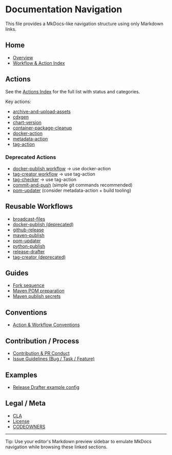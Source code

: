 # Documentation Navigation

This file provides a MkDocs-like navigation structure using only Markdown links.

## Home
- [Overview](../README.md)
- [Workflow & Action Index](README.md)

## Actions
See the [Actions Index](actions/README.md) for the full list with status and categories.

Key actions:
- [archive-and-upload-assets](../actions/archive-and-upload-assets/README.md)
- [cdxgen](../actions/cdxgen/README.md)
- [chart-version](../actions/chart-version/README.md)
- [container-package-cleanup](../actions/container-package-cleanup/README.md)
- [docker-action](../actions/docker-action/README.md)
- [metadata-action](../actions/metadata-action/README.md)
- [tag-action](../actions/tag-action/README.md)

### Deprecated Actions
- [docker-publish workflow](reusable/docker-publish.md) → use docker-action
- [tag-creator workflow](reusable/tag-creator.md) → use tag-action
- [tag-checker](../actions/tag-checker/README.md) → use tag-action
- [commit-and-push](../actions/commit-and-push/README.md) (simple git commands recommended)
- [pom-updater](../actions/pom-updater/README.md) (consider metadata-action + build tooling)

## Reusable Workflows
- [broadcast-files](reusable/broadcast-files.md)
- [docker-publish (deprecated)](reusable/docker-publish.md)
- [github-release](reusable/github-release.md)
- [maven-publish](reusable/maven-publish.md)
- [pom-updater](reusable/pom-updater.md)
- [python-publish](reusable/python-publish.md)
- [release-drafter](reusable/release-drafter.md)
- [tag-creator (deprecated)](reusable/tag-creator.md)

## Guides
- [Fork sequence](fork-sequence.md)
- [Maven POM preparation](maven-publish-pom-preparation_doc.md)
- [Maven publish secrets](maven-publish-secrets_doc.md)

## Conventions
- [Action & Workflow Conventions](conventions.md)

## Contribution / Process
- [Contribution & PR Conduct](code-of-conduct-prs.md)
- [Issue Guidelines (Bug / Task / Feature)](issue-guidelines.md)

## Examples
- [Release Drafter example config](examples/release-drafter-config.yml)

## Legal / Meta
- [CLA](../CLA/cla.md)
- [License](../LICENSE)
- [CODEOWNERS](../CODEOWNERS)

---
Tip: Use your editor's Markdown preview sidebar to emulate MkDocs navigation while browsing these linked sections.
